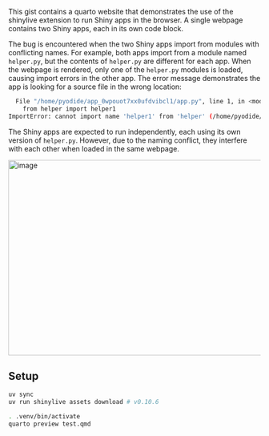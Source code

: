 This gist contains a quarto website that demonstrates the use of the shinylive extension to run Shiny apps in the browser. A single webpage contains two Shiny apps, each in its own code block.

The bug is encountered when the two Shiny apps import from modules with conflicting names. For example, both apps import from a module named `helper.py`, but the contents of `helper.py` are different for each app. When the webpage is rendered, only one of the `helper.py` modules is loaded, causing import errors in the other app. The error message demonstrates the app is looking for a source file in the wrong location:

```sh
  File "/home/pyodide/app_0wpouot7xx0ufdvibcl1/app.py", line 1, in <module>
    from helper import helper1
ImportError: cannot import name 'helper1' from 'helper' (/home/pyodide/app_uwgf7rt7kak5fn8bus6x/helper.py). Did you mean: 'helper2'?
```

The Shiny apps are expected to run independently, each using its own version of `helper.py`. However, due to the naming conflict, they interfere with each other when loaded in the same webpage.

<img width="819" height="390" alt="image" src="https://github.com/user-attachments/assets/633cdfec-0b17-4d54-99f7-ada4d2342fcf" />

## Setup

```bash
uv sync
uv run shinylive assets download # v0.10.6

. .venv/bin/activate
quarto preview test.qmd
```

